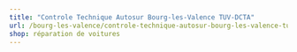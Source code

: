 ```yaml
---
title: "Controle Technique Autosur Bourg-les-Valence TUV-DCTA"
url: /bourg-les-valence/controle-technique-autosur-bourg-les-valence-tuv-dcta/
shop: réparation de voitures
---
```

